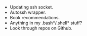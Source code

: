 *   Updating ssh socket.
*   Autossh wrapper.
*   Book recommendations.
*   Anything in my .bash*/.shell* stuff?
*   Look through repos on Github.
